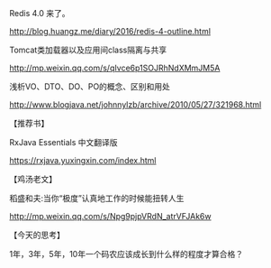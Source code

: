 Redis 4.0 来了。

http://blog.huangz.me/diary/2016/redis-4-outline.html

Tomcat类加载器以及应用间class隔离与共享

http://mp.weixin.qq.com/s/qIvce6p1SOJRhNdXMmJM5A

浅析VO、DTO、DO、PO的概念、区别和用处

http://www.blogjava.net/johnnylzb/archive/2010/05/27/321968.html

【推荐书】

RxJava Essentials 中文翻译版

https://rxjava.yuxingxin.com/index.html

【鸡汤老文】

稻盛和夫:当你“极度”认真地工作的时候能扭转人生

http://mp.weixin.qq.com/s/Npg9pjpVRdN_atrVFJAk6w

【今天的思考】

1年，3年，5年，10年一个码农应该成长到什么样的程度才算合格？